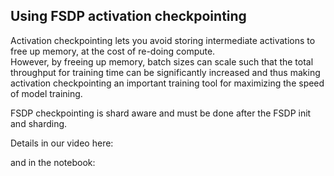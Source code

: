 ## Using FSDP activation checkpointing

Activation checkpointing lets you avoid storing intermediate activations to free up memory, at the cost of re-doing compute.  
However, by freeing up memory, batch sizes can scale such that the total throughput for training time can be significantly increased and thus making activation checkpointing an important training tool for maximizing the speed of model training. 

FSDP checkpointing is shard aware and must be done after the FSDP init and sharding. 

Details in our video here:

and in the notebook:



